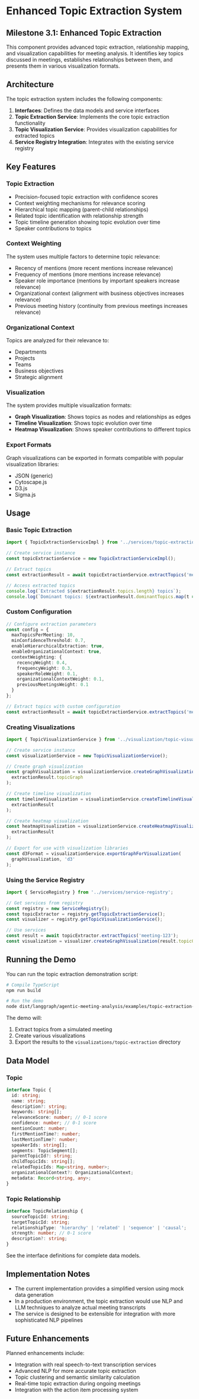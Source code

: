 # Enhanced Topic Extraction System

## Milestone 3.1: Enhanced Topic Extraction

This component provides advanced topic extraction, relationship mapping, and visualization capabilities for meeting analysis. It identifies key topics discussed in meetings, establishes relationships between them, and presents them in various visualization formats.

## Architecture

The topic extraction system includes the following components:

1. **Interfaces**: Defines the data models and service interfaces
2. **Topic Extraction Service**: Implements the core topic extraction functionality
3. **Topic Visualization Service**: Provides visualization capabilities for extracted topics
4. **Service Registry Integration**: Integrates with the existing service registry

## Key Features

### Topic Extraction
- Precision-focused topic extraction with confidence scores
- Context weighting mechanisms for relevance scoring
- Hierarchical topic mapping (parent-child relationships)
- Related topic identification with relationship strength
- Topic timeline generation showing topic evolution over time
- Speaker contributions to topics

### Context Weighting
The system uses multiple factors to determine topic relevance:
- Recency of mentions (more recent mentions increase relevance)
- Frequency of mentions (more mentions increase relevance)
- Speaker role importance (mentions by important speakers increase relevance)
- Organizational context (alignment with business objectives increases relevance)
- Previous meeting history (continuity from previous meetings increases relevance)

### Organizational Context
Topics are analyzed for their relevance to:
- Departments
- Projects
- Teams
- Business objectives
- Strategic alignment

### Visualization
The system provides multiple visualization formats:
- **Graph Visualization**: Shows topics as nodes and relationships as edges
- **Timeline Visualization**: Shows topic evolution over time
- **Heatmap Visualization**: Shows speaker contributions to different topics

### Export Formats
Graph visualizations can be exported in formats compatible with popular visualization libraries:
- JSON (generic)
- Cytoscape.js
- D3.js
- Sigma.js

## Usage

### Basic Topic Extraction

```typescript
import { TopicExtractionServiceImpl } from '../services/topic-extraction.service';

// Create service instance
const topicExtractionService = new TopicExtractionServiceImpl();

// Extract topics
const extractionResult = await topicExtractionService.extractTopics('meeting-123');

// Access extracted topics
console.log(`Extracted ${extractionResult.topics.length} topics`);
console.log(`Dominant topics: ${extractionResult.dominantTopics.map(t => t.name).join(', ')}`);
```

### Custom Configuration

```typescript
// Configure extraction parameters
const config = {
  maxTopicsPerMeeting: 10,
  minConfidenceThreshold: 0.7,
  enableHierarchicalExtraction: true,
  enableOrganizationalContext: true,
  contextWeighting: {
    recencyWeight: 0.4,
    frequencyWeight: 0.3,
    speakerRoleWeight: 0.1,
    organizationalContextWeight: 0.1,
    previousMeetingsWeight: 0.1
  }
};

// Extract topics with custom configuration
const extractionResult = await topicExtractionService.extractTopics('meeting-123', config);
```

### Creating Visualizations

```typescript
import { TopicVisualizationService } from '../visualization/topic-visualization.service';

// Create service instance
const visualizationService = new TopicVisualizationService();

// Create graph visualization
const graphVisualization = visualizationService.createGraphVisualization(
  extractionResult.topicGraph
);

// Create timeline visualization
const timelineVisualization = visualizationService.createTimelineVisualization(
  extractionResult
);

// Create heatmap visualization
const heatmapVisualization = visualizationService.createHeatmapVisualization(
  extractionResult
);

// Export for use with visualization libraries
const d3Format = visualizationService.exportGraphForVisualization(
  graphVisualization, 'd3'
);
```

### Using the Service Registry

```typescript
import { ServiceRegistry } from '../services/service-registry';

// Get services from registry
const registry = new ServiceRegistry();
const topicExtractor = registry.getTopicExtractionService();
const visualizer = registry.getTopicVisualizationService();

// Use services
const result = await topicExtractor.extractTopics('meeting-123');
const visualization = visualizer.createGraphVisualization(result.topicGraph);
```

## Running the Demo

You can run the topic extraction demonstration script:

```bash
# Compile TypeScript
npm run build

# Run the demo
node dist/langgraph/agentic-meeting-analysis/examples/topic-extraction-demo.js
```

The demo will:
1. Extract topics from a simulated meeting
2. Create various visualizations
3. Export the results to the `visualizations/topic-extraction` directory

## Data Model

### Topic
```typescript
interface Topic {
  id: string;
  name: string;
  description?: string;
  keywords: string[];
  relevanceScore: number; // 0-1 score
  confidence: number; // 0-1 score
  mentionCount: number;
  firstMentionTime?: number;
  lastMentionTime?: number;
  speakerIds: string[];
  segments: TopicSegment[];
  parentTopicId?: string;
  childTopicIds: string[];
  relatedTopicIds: Map<string, number>;
  organizationalContext?: OrganizationalContext;
  metadata: Record<string, any>;
}
```

### Topic Relationship
```typescript
interface TopicRelationship {
  sourceTopicId: string;
  targetTopicId: string;
  relationshipType: 'hierarchy' | 'related' | 'sequence' | 'causal';
  strength: number; // 0-1 score
  description?: string;
}
```

See the interface definitions for complete data models.

## Implementation Notes

- The current implementation provides a simplified version using mock data generation
- In a production environment, the topic extraction would use NLP and LLM techniques to analyze actual meeting transcripts
- The service is designed to be extensible for integration with more sophisticated NLP pipelines

## Future Enhancements

Planned enhancements include:
- Integration with real speech-to-text transcription services
- Advanced NLP for more accurate topic extraction
- Topic clustering and semantic similarity calculation
- Real-time topic extraction during ongoing meetings
- Integration with the action item processing system 